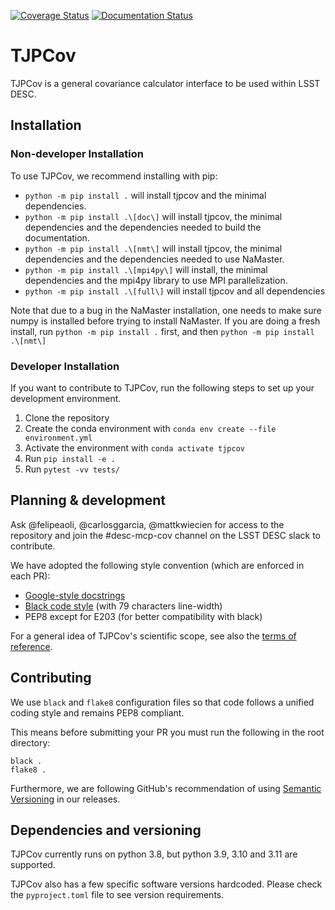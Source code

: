 [![Coverage Status](https://coveralls.io/repos/github/LSSTDESC/TJPCov/badge.svg?branch=master)](https://coveralls.io/github/LSSTDESC/TJPCov?branch=master)
[![Documentation Status](https://readthedocs.org/projects/tjpcov/badge/?version=latest)](https://tjpcov.readthedocs.io/en/latest/?badge=latest)

# TJPCov

TJPCov is a general covariance calculator interface to be used within LSST DESC.

## Installation

### Non-developer Installation
To use TJPCov, we recommend installing with pip:

 - `python -m pip install .` will install tjpcov and the minimal dependencies.
 - `python -m pip install .\[doc\]` will install tjpcov, the minimal
     dependencies and the dependencies needed to build the documentation.
 - `python -m pip install .\[nmt\]` will install tjpcov, the minimal
     dependencies and the dependencies needed to use NaMaster.
 - `python -m pip install .\[mpi4py\]` will install, the minimal
     dependencies and the mpi4py library to use MPI parallelization.
 - `python -m pip install .\[full\]` will install tjpcov and all dependencies

Note that due to a bug in the NaMaster installation, one needs to make sure numpy is installed before trying to install NaMaster. If you are doing a fresh install, run `python -m pip install .` first, and then `python -m pip install .\[nmt\]`

### Developer Installation

If you want to contribute to TJPCov, run the following steps to set up your development environment.

1. Clone the repository
2. Create the conda environment with `conda env create --file environment.yml`
3. Activate the environment with `conda activate tjpcov`
4. Run `pip install -e .`
5. Run `pytest -vv tests/`


## Planning & development

Ask @felipeaoli, @carlosggarcia, @mattkwiecien for access to the repository and join the #desc-mcp-cov channel on the LSST DESC slack to contribute.

We have adopted the following style convention (which are enforced in each PR):
 - [Google-style docstrings](https://google.github.io/styleguide/pyguide.html)
 - [Black code style](https://github.com/psf/black) (with 79 characters line-width)
 - PEP8 except for E203 (for better compatibility with black)

For a general idea of TJPCov's scientific scope, see also the [terms of reference](https://github.com/LSSTDESC/TJPCov/blob/master/doc/Terms_of_Reference.md).

## Contributing

We use `black` and `flake8` configuration files so that code follows a unified coding style and remains PEP8 compliant.

This means before submitting your PR you must run the following in the root directory:
```
black .
flake8 .
```
Furthermore, we are following GitHub's recommendation of using [Semantic Versioning](https://semver.org/) in our releases.


## Dependencies and versioning
TJPCov currently runs on python 3.8, but python 3.9, 3.10 and 3.11 are supported.

TJPCov also has a few specific software versions hardcoded.  Please check the `pyproject.toml` file to see version requirements.
